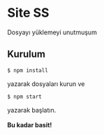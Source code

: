 # Site SS

Dosyayı yüklemeyi unutmuşum

## Kurulum
```sh
$ npm install
```
yazarak dosyaları kurun ve
```sh
$ npm start
```
yazarak başlatın.<br><br>
**Bu kadar basit!**
